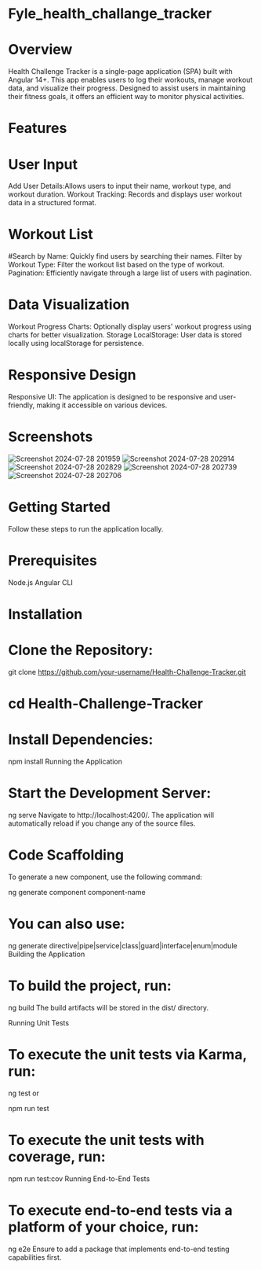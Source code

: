 # Fyle_health_challange_tracker
# Overview
Health Challenge Tracker is a single-page application (SPA) built with Angular 14+. This app enables users to log their workouts, manage workout data, and visualize their progress. Designed to assist users in maintaining their fitness goals, it offers an efficient way to monitor physical activities.

# Features
# User Input
Add User Details:Allows users to input their name, workout type, and workout duration.
Workout Tracking: Records and displays user workout data in a structured format.
# Workout List
#Search by Name: Quickly find users by searching their names.
Filter by Workout Type: Filter the workout list based on the type of workout.
Pagination: Efficiently navigate through a large list of users with pagination.
# Data Visualization
Workout Progress Charts: Optionally display users' workout progress using charts for better visualization.
Storage
LocalStorage: User data is stored locally using localStorage for persistence.
# Responsive Design
Responsive UI: The application is designed to be responsive and user-friendly, making it accessible on various devices.
# Screenshots

![Screenshot 2024-07-28 201959](https://github.com/user-attachments/assets/1c85014f-5b66-4290-b9ed-2a32009e17b6)
![Screenshot 2024-07-28 202914](https://github.com/user-attachments/assets/83f7aa3a-b086-4aff-a631-ef97a11a4006)
![Screenshot 2024-07-28 202829](https://github.com/user-attachments/assets/b10f7319-60f7-4fc8-afc7-961e1dbe018d)
![Screenshot 2024-07-28 202739](https://github.com/user-attachments/assets/ba94e20b-6c22-4766-b82c-e20253c53506)
![Screenshot 2024-07-28 202706](https://github.com/user-attachments/assets/99107a4e-6e3e-4e6c-97d8-dcb19f91e1d9)

# Getting Started
Follow these steps to run the application locally.

# Prerequisites
Node.js
Angular CLI
# Installation
# Clone the Repository:
git clone https://github.com/your-username/Health-Challenge-Tracker.git
# cd Health-Challenge-Tracker
# Install Dependencies:

npm install
Running the Application
# Start the Development Server:
ng serve
Navigate to http://localhost:4200/. The application will automatically reload if you change any of the source files.
# Code Scaffolding
To generate a new component, use the following command:

ng generate component component-name
# You can also use:

ng generate directive|pipe|service|class|guard|interface|enum|module
Building the Application
# To build the project, run:

ng build
The build artifacts will be stored in the dist/ directory.

Running Unit Tests
# To execute the unit tests via Karma, run:

ng test
or

npm run test
# To execute the unit tests with coverage, run:

npm run test:cov
Running End-to-End Tests
# To execute end-to-end tests via a platform of your choice, run:

ng e2e
Ensure to add a package that implements end-to-end testing capabilities first.
